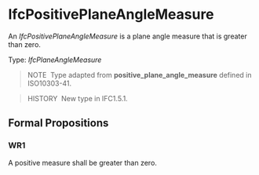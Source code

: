 # IfcPositivePlaneAngleMeasure

An _IfcPositivePlaneAngleMeasure_ is a plane angle measure that is greater than zero.

Type: _IfcPlaneAngleMeasure_

> NOTE&nbsp; Type adapted from **positive_plane_angle_measure** defined in ISO10303-41.

> HISTORY&nbsp; New type in IFC1.5.1.

## Formal Propositions

### WR1
A positive measure shall be greater than zero.
